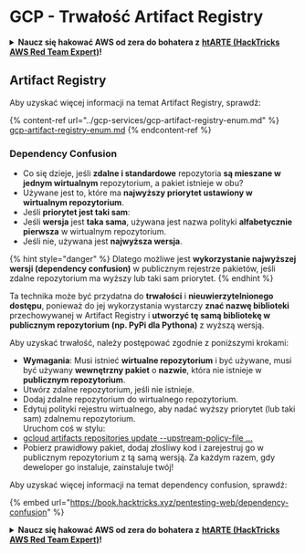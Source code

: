 # GCP - Trwałość Artifact Registry

<details>

<summary><strong>Naucz się hakować AWS od zera do bohatera z</strong> <a href="https://training.hacktricks.xyz/courses/arte"><strong>htARTE (HackTricks AWS Red Team Expert)</strong></a><strong>!</strong></summary>

Inne sposoby wsparcia HackTricks:

* Jeśli chcesz zobaczyć swoją **firmę reklamowaną w HackTricks** lub **pobrać HackTricks w formacie PDF**, sprawdź [**SUBSCRIPTION PLANS**](https://github.com/sponsors/carlospolop)!
* Zdobądź [**oficjalne gadżety PEASS & HackTricks**](https://peass.creator-spring.com)
* Odkryj [**Rodzinę PEASS**](https://opensea.io/collection/the-peass-family), naszą kolekcję ekskluzywnych [**NFT**](https://opensea.io/collection/the-peass-family)
* **Dołącz do** 💬 [**grupy Discord**](https://discord.gg/hRep4RUj7f) lub [**grupy telegramowej**](https://t.me/peass) lub **śledź** nas na **Twitterze** 🐦 [**@hacktricks_live**](https://twitter.com/hacktricks_live)**.**
* **Podziel się swoimi sztuczkami hakerskimi, przesyłając PR-y do** [**HackTricks**](https://github.com/carlospolop/hacktricks) i [**HackTricks Cloud**](https://github.com/carlospolop/hacktricks-cloud) github repos.

</details>

## Artifact Registry

Aby uzyskać więcej informacji na temat Artifact Registry, sprawdź:

{% content-ref url="../gcp-services/gcp-artifact-registry-enum.md" %}
[gcp-artifact-registry-enum.md](../gcp-services/gcp-artifact-registry-enum.md)
{% endcontent-ref %}

### Dependency Confusion

* Co się dzieje, jeśli **zdalne i standardowe** repozytoria **są mieszane w jednym wirtualnym** repozytorium, a pakiet istnieje w obu?
* Używane jest to, które ma **najwyższy priorytet ustawiony w wirtualnym repozytorium**.
* Jeśli **priorytet jest taki sam**:
* Jeśli **wersja** jest **taka sama**, używana jest nazwa polityki **alfabetycznie pierwsza** w wirtualnym repozytorium.
* Jeśli nie, używana jest **najwyższa wersja**.

{% hint style="danger" %}
Dlatego możliwe jest **wykorzystanie najwyższej wersji (dependency confusion)** w publicznym rejestrze pakietów, jeśli zdalne repozytorium ma wyższy lub taki sam priorytet.
{% endhint %}

Ta technika może być przydatna do **trwałości** i **nieuwierzytelnionego dostępu**, ponieważ do jej wykorzystania wystarczy **znać nazwę biblioteki** przechowywanej w Artifact Registry i **utworzyć tę samą bibliotekę w publicznym repozytorium (np. PyPi dla Pythona)** z wyższą wersją.

Aby uzyskać trwałość, należy postępować zgodnie z poniższymi krokami:

* **Wymagania**: Musi istnieć **wirtualne repozytorium** i być używane, musi być używany **wewnętrzny pakiet** o **nazwie**, która nie istnieje w **publicznym repozytorium**.
* Utwórz zdalne repozytorium, jeśli nie istnieje.
* Dodaj zdalne repozytorium do wirtualnego repozytorium.
* Edytuj polityki rejestru wirtualnego, aby nadać wyższy priorytet (lub taki sam) zdalnemu repozytorium.\
Uruchom coś w stylu:
* [gcloud artifacts repositories update --upstream-policy-file ...](https://cloud.google.com/sdk/gcloud/reference/artifacts/repositories/update#--upstream-policy-file)
* Pobierz prawidłowy pakiet, dodaj złośliwy kod i zarejestruj go w publicznym repozytorium z tą samą wersją. Za każdym razem, gdy deweloper go instaluje, zainstaluje twój!

Aby uzyskać więcej informacji na temat dependency confusion, sprawdź:

{% embed url="https://book.hacktricks.xyz/pentesting-web/dependency-confusion" %}

<details>

<summary><strong>Naucz się hakować AWS od zera do bohatera z</strong> <a href="https://training.hacktricks.xyz/courses/arte"><strong>htARTE (HackTricks AWS Red Team Expert)</strong></a><strong>!</strong></summary>

Inne sposoby wsparcia HackTricks:

* Jeśli chcesz zobaczyć swoją **firmę reklamowaną w HackTricks** lub **pobrać HackTricks w formacie PDF**, sprawdź [**SUBSCRIPTION PLANS**](https://github.com/sponsors/carlospolop)!
* Zdobądź [**oficjalne gadżety PEASS & HackTricks**](https://peass.creator-spring.com)
* Odkryj [**Rodzinę PEASS**](https://opensea.io/collection/the-peass-family), naszą kolekcję ekskluzywnych [**NFT**](https://opensea.io/collection/the-peass-family)
* **Dołącz do** 💬 [**grupy Discord**](https://discord.gg/hRep4RUj7f) lub [**grupy telegramowej**](https://t.me/peass) lub **śledź** nas na **Twitterze** 🐦 [**@hacktricks_live**](https://twitter.com/hacktricks_live)**.**
* **Podziel się swoimi sztuczkami hakerskimi, przesyłając PR-y do** [**HackTricks**](https://github.com/carlospolop/hacktricks) i [**HackTricks Cloud**](https://github.com/carlospolop/hacktricks-cloud) github repos.

</details>
